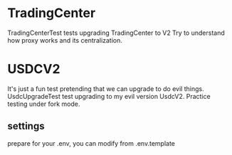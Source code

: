 # TradingCenter
TradingCenterTest tests upgrading TradingCenter to V2
Try to understand how proxy works and its centralization.

# USDCV2 
It's just a fun test pretending that we can upgrade to do evil things.
UsdcUpgradeTest test upgrading to my evil version UsdcV2. 
Practice testing under fork mode.
## settings
prepare for your .env, you can modify from .env.template 
